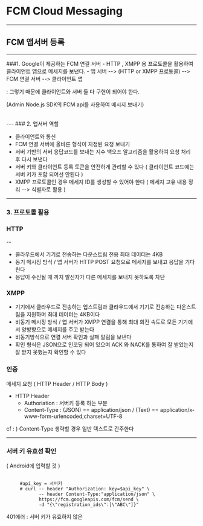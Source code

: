 # FCM Cloud Messaging

<hr />

## FCM 앱서버 등록 

-------

###1. Google이 제공하는 FCM 연결 서버 
    - HTTP , XMPP 용 프로토콜을 활용하여 클라이언트 앱으로 메세지를 보낸다. 
    - 앱 서버 --> (HTTP or XMPP 프로토콜) --> FCM 연결 서버 --> 클라이언트 앱 

: 그렇기 때문에 클라이언트와 서버 둘 다 구현이 되어야 한다.

(Admin Node.js SDK의 FCM api를 사용하여 메시지 보내기)

<br />
---
### 2.  앱서버 역할 

- 클라이언트와 통신
- FCM 연결 서버에 올바른 형식이 지정된 요청 보내기
- 서버 기반의 서버 응답코드를 보내는 지수 백오프 알고리즘을 활용하여 요청 처리 후 다시 보낸다
- 서버 키와 클라이언트 등록 토큰을 안전하게 관리할 수 있다 ( 클라이언트 코드에는 서버 키가 포함 되어선 안된다 )
- XMPP 프로토콜인 경우 메세지 ID를 생성할 수 있어야 한다 ( 메세지 고유 내용 정리 --> 식별자로 활용 )

---
### 3.  프로토콜 활용 

### HTTP 
--
- 클라우드에서 기기로 전송하는 다운스트림 전용 최대 데이터는 4KB
- 동기 메시징 방식 / 앱 서버가 HTTP POST 요청으로 메세지를 보내고 응답을 기다린다
- 응답이 수신될 때 까지 발신자가 다른 메세지를 보내지 못하도록 차단

### XMPP

- 기기에서 클라우드로 전송하는 업스트림과 클라우드에서 기기로 전송하는 다운스트림을 지원하며 최대 데이터는 4KB이다
- 비동기 메시징 방식 / 앱 서버가 XMPP 연결을 통해 최대 회전 속도로 모든 기기에서 양방향으로 메세지를 주고 받는다
- 비동기방식으로 연결 서버 확인과 실패 알림을 보낸다
- 확인 형식은 JSON으로 인코딩 되어 있으며 ACK 와 NACK를 통하여 잘 받았는지 잘 받지 못했는지 확인할 수 있다


### 인증

메세지 요청 ( HTTP Header / HTTP Body )

- HTTP Header
    - Authoriation : 서버키 등록 하는 부분 
    - Content-Type : (JSON) == application/json / (Text) == application/x-www-form-urlencoded;charset=UTF-8 

cf : ) Content-Type 생략할 경우 일반 텍스트로 간주한다


---

### 서버 키 유효성 확인
( Android에 입력할 것 )

```

     #api_key = 서버키 
     # curl -- header "Authorization: key=$api_key" \
            -- header Content-Type:"application/json" \
            https://fcm.googleapis.com/fcm/send \ 
            -d "{\"registration_ids\":[\"ABC\"]}" 

```

401에러 : 서버 키가 유효하지 않은 